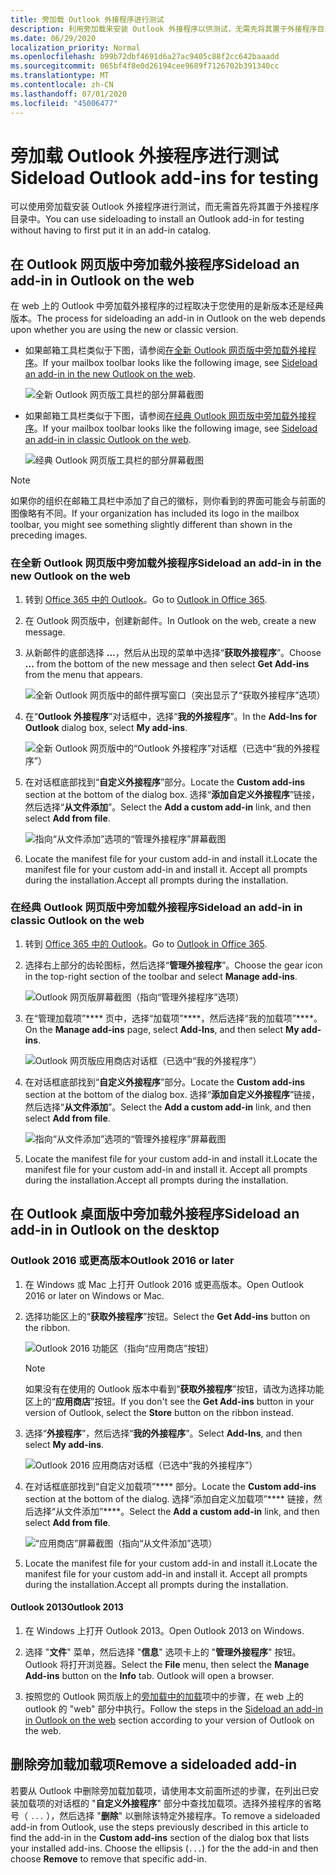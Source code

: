 ```yaml
---
title: 旁加载 Outlook 外接程序进行测试
description: 利用旁加载来安装 Outlook 外接程序以供测试，无需先将其置于外接程序目录中。
ms.date: 06/29/2020
localization_priority: Normal
ms.openlocfilehash: b99b72dbf4691d6a27ac9405c88f2cc642baaadd
ms.sourcegitcommit: 065bf4f8e0d26194cee9689f7126702b391340cc
ms.translationtype: MT
ms.contentlocale: zh-CN
ms.lasthandoff: 07/01/2020
ms.locfileid: "45006477"
---
```

# <a name="sideload-outlook-add-ins-for-testing"></a><span data-ttu-id="8a860-103">旁加载 Outlook 外接程序进行测试</span><span class="sxs-lookup"><span data-stu-id="8a860-103">Sideload Outlook add-ins for testing</span></span>

<span data-ttu-id="8a860-104">可以使用旁加载安装 Outlook 外接程序进行测试，而无需首先将其置于外接程序目录中。</span><span class="sxs-lookup"><span data-stu-id="8a860-104">You can use sideloading to install an Outlook add-in for testing without having to first put it in an add-in catalog.</span></span>

## <a name="sideload-an-add-in-in-outlook-on-the-web"></a><span data-ttu-id="8a860-105">在 Outlook 网页版中旁加载外接程序</span><span class="sxs-lookup"><span data-stu-id="8a860-105">Sideload an add-in in Outlook on the web</span></span>

<span data-ttu-id="8a860-106">在 web 上的 Outlook 中旁加载外接程序的过程取决于您使用的是新版本还是经典版本。</span><span class="sxs-lookup"><span data-stu-id="8a860-106">The process for sideloading an add-in in Outlook on the web depends upon whether you are using the new or classic version.</span></span>

- <span data-ttu-id="8a860-107">如果邮箱工具栏类似于下图，请参阅[在全新 Outlook 网页版中旁加载外接程序](#sideload-an-add-in-in-the-new-outlook-on-the-web)。</span><span class="sxs-lookup"><span data-stu-id="8a860-107">If your mailbox toolbar looks like the following image, see [Sideload an add-in in the new Outlook on the web](#sideload-an-add-in-in-the-new-outlook-on-the-web).</span></span>

    ![全新 Outlook 网页版工具栏的部分屏幕截图](../images/outlook-on-the-web-new-toolbar.png)

- <span data-ttu-id="8a860-109">如果邮箱工具栏类似于下图，请参阅[在经典 Outlook 网页版中旁加载外接程序](#sideload-an-add-in-in-classic-outlook-on-the-web)。</span><span class="sxs-lookup"><span data-stu-id="8a860-109">If your mailbox toolbar looks like the following image, see [Sideload an add-in in classic Outlook on the web](#sideload-an-add-in-in-classic-outlook-on-the-web).</span></span>

    ![经典 Outlook 网页版工具栏的部分屏幕截图](../images/outlook-on-the-web-classic-toolbar.png)

> [!NOTE]
> <span data-ttu-id="8a860-111">如果你的组织在邮箱工具栏中添加了自己的徽标，则你看到的界面可能会与前面的图像略有不同。</span><span class="sxs-lookup"><span data-stu-id="8a860-111">If your organization has included its logo in the mailbox toolbar, you might see something slightly different than shown in the preceding images.</span></span>

### <a name="sideload-an-add-in-in-the-new-outlook-on-the-web"></a><span data-ttu-id="8a860-112">在全新 Outlook 网页版中旁加载外接程序</span><span class="sxs-lookup"><span data-stu-id="8a860-112">Sideload an add-in in the new Outlook on the web</span></span>

1. <span data-ttu-id="8a860-113">转到 [Office 365 中的 Outlook](https://outlook.office.com)。</span><span class="sxs-lookup"><span data-stu-id="8a860-113">Go to [Outlook in Office 365](https://outlook.office.com).</span></span>

1. <span data-ttu-id="8a860-114">在 Outlook 网页版中，创建新邮件。</span><span class="sxs-lookup"><span data-stu-id="8a860-114">In Outlook on the web, create a new message.</span></span>

1. <span data-ttu-id="8a860-115">从新邮件的底部选择 **...**，然后从出现的菜单中选择“**获取外接程序**”。</span><span class="sxs-lookup"><span data-stu-id="8a860-115">Choose **...** from the bottom of the new message and then select **Get Add-ins** from the menu that appears.</span></span>

    ![全新 Outlook 网页版中的邮件撰写窗口（突出显示了“获取外接程序”选项）](../images/outlook-on-the-web-new-get-add-ins.png)

1. <span data-ttu-id="8a860-117">在“**Outlook 外接程序**”对话框中，选择“**我的外接程序**”。</span><span class="sxs-lookup"><span data-stu-id="8a860-117">In the **Add-Ins for Outlook** dialog box, select **My add-ins**.</span></span>

    ![全新 Outlook 网页版中的“Outlook 外接程序”对话框（已选中“我的外接程序”）](../images/outlook-on-the-web-new-my-add-ins.png)

1. <span data-ttu-id="8a860-119">在对话框底部找到“**自定义外接程序**”部分。</span><span class="sxs-lookup"><span data-stu-id="8a860-119">Locate the **Custom add-ins** section at the bottom of the dialog box.</span></span> <span data-ttu-id="8a860-120">选择“**添加自定义外接程序**”链接，然后选择“**从文件添加**”。</span><span class="sxs-lookup"><span data-stu-id="8a860-120">Select the **Add a custom add-in** link, and then select **Add from file**.</span></span>

    ![指向“从文件添加”选项的“管理外接程序”屏幕截图](../images/outlook-sideload-desktop-add-from-file.png)

1. <span data-ttu-id="8a860-122">Locate the manifest file for your custom add-in and install it.</span><span class="sxs-lookup"><span data-stu-id="8a860-122">Locate the manifest file for your custom add-in and install it.</span></span> <span data-ttu-id="8a860-123">Accept all prompts during the installation.</span><span class="sxs-lookup"><span data-stu-id="8a860-123">Accept all prompts during the installation.</span></span>

### <a name="sideload-an-add-in-in-classic-outlook-on-the-web"></a><span data-ttu-id="8a860-124">在经典 Outlook 网页版中旁加载外接程序</span><span class="sxs-lookup"><span data-stu-id="8a860-124">Sideload an add-in in classic Outlook on the web</span></span>

1. <span data-ttu-id="8a860-125">转到 [Office 365 中的 Outlook](https://outlook.office.com)。</span><span class="sxs-lookup"><span data-stu-id="8a860-125">Go to [Outlook in Office 365](https://outlook.office.com).</span></span>

1. <span data-ttu-id="8a860-126">选择右上部分的齿轮图标，然后选择“**管理外接程序**”。</span><span class="sxs-lookup"><span data-stu-id="8a860-126">Choose the gear icon in the top-right section of the toolbar and select **Manage add-ins**.</span></span>

    ![Outlook 网页版屏幕截图（指向“管理外接程序”选项）](../images/outlook-sideload-web-manage-integrations.png)

1. <span data-ttu-id="8a860-128">在“管理加载项”\*\*\*\* 页中，选择“加载项”\*\*\*\*，然后选择“我的加载项”\*\*\*\*。</span><span class="sxs-lookup"><span data-stu-id="8a860-128">On the **Manage add-ins** page, select **Add-Ins**, and then select **My add-ins**.</span></span>

    ![Outlook 网页版应用商店对话框（已选中“我的外接程序”）](../images/outlook-sideload-store-select-add-ins.png)

1. <span data-ttu-id="8a860-130">在对话框底部找到“**自定义外接程序**”部分。</span><span class="sxs-lookup"><span data-stu-id="8a860-130">Locate the **Custom add-ins** section at the bottom of the dialog box.</span></span> <span data-ttu-id="8a860-131">选择“**添加自定义外接程序**”链接，然后选择“**从文件添加**”。</span><span class="sxs-lookup"><span data-stu-id="8a860-131">Select the **Add a custom add-in** link, and then select **Add from file**.</span></span>

    ![指向“从文件添加”选项的“管理外接程序”屏幕截图](../images/outlook-sideload-desktop-add-from-file.png)

1. <span data-ttu-id="8a860-133">Locate the manifest file for your custom add-in and install it.</span><span class="sxs-lookup"><span data-stu-id="8a860-133">Locate the manifest file for your custom add-in and install it.</span></span> <span data-ttu-id="8a860-134">Accept all prompts during the installation.</span><span class="sxs-lookup"><span data-stu-id="8a860-134">Accept all prompts during the installation.</span></span>

## <a name="sideload-an-add-in-in-outlook-on-the-desktop"></a><span data-ttu-id="8a860-135">在 Outlook 桌面版中旁加载外接程序</span><span class="sxs-lookup"><span data-stu-id="8a860-135">Sideload an add-in in Outlook on the desktop</span></span>

### <a name="outlook-2016-or-later"></a><span data-ttu-id="8a860-136">Outlook 2016 或更高版本</span><span class="sxs-lookup"><span data-stu-id="8a860-136">Outlook 2016 or later</span></span>

1. <span data-ttu-id="8a860-137">在 Windows 或 Mac 上打开 Outlook 2016 或更高版本。</span><span class="sxs-lookup"><span data-stu-id="8a860-137">Open Outlook 2016 or later on Windows or Mac.</span></span>

1. <span data-ttu-id="8a860-138">选择功能区上的“**获取外接程序**”按钮。</span><span class="sxs-lookup"><span data-stu-id="8a860-138">Select the **Get Add-ins** button on the ribbon.</span></span>

    ![Outlook 2016 功能区（指向“应用商店”按钮）](../images/outlook-sideload-desktop-store.png)

    > [!NOTE]
    > <span data-ttu-id="8a860-140">如果没有在使用的 Outlook 版本中看到“**获取外接程序**”按钮，请改为选择功能区上的“**应用商店**”按钮。</span><span class="sxs-lookup"><span data-stu-id="8a860-140">If you don't see the **Get Add-ins** button in your version of Outlook, select the **Store** button on the ribbon instead.</span></span>

1. <span data-ttu-id="8a860-141">选择“**外接程序**”，然后选择“**我的外接程序**”。</span><span class="sxs-lookup"><span data-stu-id="8a860-141">Select **Add-Ins**, and then select **My add-ins**.</span></span>

    ![Outlook 2016 应用商店对话框（已选中“我的外接程序”）](../images/outlook-sideload-store-select-add-ins.png)

1. <span data-ttu-id="8a860-143">在对话框底部找到“自定义加载项”\*\*\*\* 部分。</span><span class="sxs-lookup"><span data-stu-id="8a860-143">Locate the **Custom add-ins** section at the bottom of the dialog.</span></span> <span data-ttu-id="8a860-144">选择“添加自定义加载项”\*\*\*\* 链接，然后选择“从文件添加”\*\*\*\*。</span><span class="sxs-lookup"><span data-stu-id="8a860-144">Select the **Add a custom add-in** link, and then select **Add from file**.</span></span>

    ![“应用商店”屏幕截图（指向“从文件添加”选项）](../images/outlook-sideload-desktop-add-from-file.png)

1. <span data-ttu-id="8a860-146">Locate the manifest file for your custom add-in and install it.</span><span class="sxs-lookup"><span data-stu-id="8a860-146">Locate the manifest file for your custom add-in and install it.</span></span> <span data-ttu-id="8a860-147">Accept all prompts during the installation.</span><span class="sxs-lookup"><span data-stu-id="8a860-147">Accept all prompts during the installation.</span></span>

#### <a name="outlook-2013"></a><span data-ttu-id="8a860-148">Outlook 2013</span><span class="sxs-lookup"><span data-stu-id="8a860-148">Outlook 2013</span></span>

1. <span data-ttu-id="8a860-149">在 Windows 上打开 Outlook 2013。</span><span class="sxs-lookup"><span data-stu-id="8a860-149">Open Outlook 2013 on Windows.</span></span>

1. <span data-ttu-id="8a860-150">选择 "**文件**" 菜单，然后选择 "**信息**" 选项卡上的 "**管理外接程序**" 按钮。 Outlook 将打开浏览器。</span><span class="sxs-lookup"><span data-stu-id="8a860-150">Select the **File** menu, then select the **Manage Add-ins** button on the **Info** tab. Outlook will open a browser.</span></span>

1. <span data-ttu-id="8a860-151">按照您的 Outlook 网页版上的[旁加载中的加载](#sideload-an-add-in-in-outlook-on-the-web)项中的步骤，在 web 上的 outlook 的 "web" 部分中执行。</span><span class="sxs-lookup"><span data-stu-id="8a860-151">Follow the steps in the [Sideload an add-in in Outlook on the web](#sideload-an-add-in-in-outlook-on-the-web) section according to your version of Outlook on the web.</span></span>

## <a name="remove-a-sideloaded-add-in"></a><span data-ttu-id="8a860-152">删除旁加载加载项</span><span class="sxs-lookup"><span data-stu-id="8a860-152">Remove a sideloaded add-in</span></span>

<span data-ttu-id="8a860-153">若要从 Outlook 中删除旁加载加载项，请使用本文前面所述的步骤，在列出已安装加载项的对话框的 "**自定义外接程序**" 部分中查找加载项。选择外接程序的省略号（ `...` ），然后选择 "**删除**" 以删除该特定外接程序。</span><span class="sxs-lookup"><span data-stu-id="8a860-153">To remove a sideloaded add-in from Outlook, use the steps previously described in this article to find the add-in in the **Custom add-ins** section of the dialog box that lists your installed add-ins. Choose the ellipsis (`...`) for the the add-in and then choose **Remove** to remove that specific add-in.</span></span>